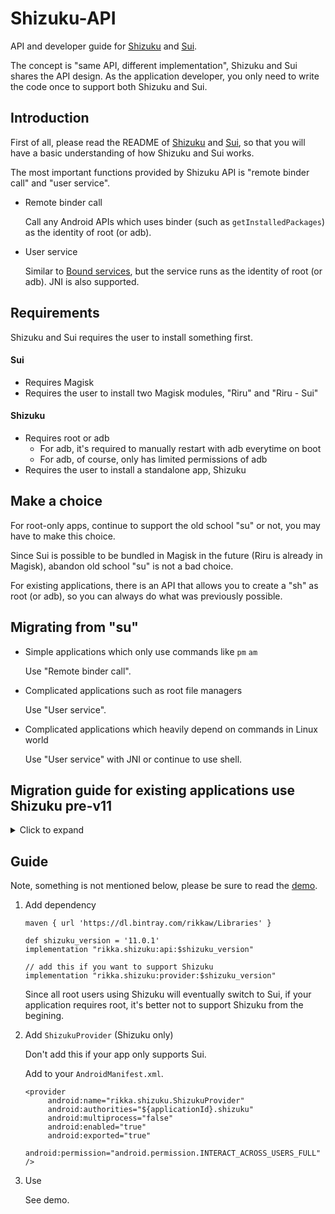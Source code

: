 # Shizuku-API

API and developer guide for [Shizuku](https://github.com/RikkaApps/Shizuku) and [Sui](https://github.com/RikkaApps/Sui).

The concept is "same API, different implementation", Shizuku and Sui shares the API design. As the application developer, you only need to write the code once to support both Shizuku and Sui.

## Introduction

First of all, please read the README of [Shizuku](https://github.com/RikkaApps/Shizuku) and [Sui](https://github.com/RikkaApps/Sui), so that you will have a basic understanding of how Shizuku and Sui works.

The most important functions provided by Shizuku API is "remote binder call" and "user service". 

* Remote binder call

  Call any Android APIs which uses binder (such as `getInstalledPackages`) as the identity of root (or adb).

* User service

  Similar to [Bound services](https://developer.android.com/guide/components/bound-services), but the service runs as the identity of root (or adb). JNI is also supported.

## Requirements

Shizuku and Sui requires the user to install something first.

#### Sui

- Requires Magisk
- Requires the user to install two Magisk modules, "Riru" and "Riru - Sui"

#### Shizuku

- Requires root or adb
  - For adb, it's required to manually restart with adb everytime on boot
  - For adb, of course, only has limited permissions of adb
- Requires the user to install a standalone app, Shizuku

## Make a choice

For root-only apps, continue to support the old school "su" or not, you may have to make this choice.

Since Sui is possible to be bundled in Magisk in the future (Riru is already in Magisk), abandon old school "su" is not a bad choice.

For existing applications, there is an API that allows you to create a "sh" as root (or adb), so you can always do what was previously possible.

## Migrating from "su"

* Simple applications which only use commands like `pm` `am`

  Use "Remote binder call".

* Complicated applications such as root file managers

  Use "User service".

* Complicated applications which heavily depend on commands in Linux world

  Use "User service" with JNI or continue to use shell.

## Migration guide for existing applications use Shizuku pre-v11
<details>
  <summary>Click to expand</summary>

### Changes

- Dependency changed (see Guide below)
- Self-implemented permission is used from v11, the API is same to runtime permission (see demo, and existing runtime permission still works)
- Package name is rename to `rikka.shizuku` (replace all `moe.shizuku.api.` to `rikka.shizuku.`)
- `ShizukuService` class is renamed to `Shizuku`
- Methods in `Shizuku` class now throw `RuntimeException` rather than `RemoteException` like other Android APIs
- Listeners are moved from `ShizukuProvider` class to `Shizuku` class

### Add support for Sui

- Call `Sui#init()`
- Do not use `ShizukuProvider#isShizukuInstalled` since Sui does not have a manager
- It's better to use check Sui with `Sui#isSui` before using Shizuku only methods in `ShizukuProvider`

</details>

## Guide

Note, something is not mentioned below, please be sure to read the [demo](https://github.com/RikkaApps/Shizuku-API/tree/master/demo).

1. Add dependency

   ```
   maven { url 'https://dl.bintray.com/rikkaw/Libraries' }
   ```
   
   ```
   def shizuku_version = '11.0.1'
   implementation "rikka.shizuku:api:$shizuku_version"

   // add this if you want to support Shizuku
   implementation "rikka.shizuku:provider:$shizuku_version"
   ```

   Since all root users using Shizuku will eventually switch to Sui, if your application requires root, it's better not to support Shizuku from the begining.

2. Add `ShizukuProvider` (Shizuku only)

   Don't add this if your app only supports Sui.

   Add to your `AndroidManifest.xml`.

   ```
   <provider
        android:name="rikka.shizuku.ShizukuProvider"
        android:authorities="${applicationId}.shizuku"
        android:multiprocess="false"
        android:enabled="true"
        android:exported="true"
        android:permission="android.permission.INTERACT_ACROSS_USERS_FULL" />
   ```

3. Use

   See demo.